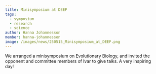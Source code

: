 ```yaml
---
title: Minisymposium at DEEP
tags:
  - symposium
  - research
  - science
author: Hanna Johannesson
member: hanna-johannesson
image: /images/news/250515_Minisymposium_at_DEEP.png
---
```


We arranged a minisymposium on Evolutionary Biology, and invited the opponent and committee members of Ivar to give talks. A very inspiring day!
